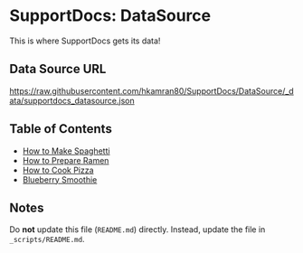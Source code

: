 # SupportDocs: DataSource
This is where SupportDocs gets its data!

## Data Source URL
<a id="datasource_url" href="https://raw.githubusercontent.com/hkamran80/SupportDocs/DataSource/_data/supportdocs_datasource.json">https://raw.githubusercontent.com/hkamran80/SupportDocs/DataSource/_data/supportdocs_datasource.json</a>

## Table of Contents
- [How to Make Spaghetti](https://hkamran80.github.io/SupportDocs/Recipes/HowToMakeSpaghetti)
- [How to Prepare Ramen](https://hkamran80.github.io/SupportDocs/Recipes/HowToPrepareRamen)
- [How to Cook Pizza](https://hkamran80.github.io/SupportDocs/Recipes/HowToCookPizza)
- [Blueberry Smoothie](https://hkamran80.github.io/SupportDocs/Smoothies/Blueberry)


## Notes
Do **not** update this file (`README.md`) directly. Instead, update the file in `_scripts/README.md`.